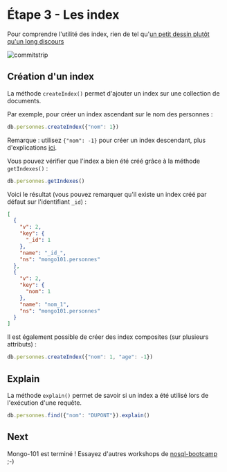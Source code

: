 # Étape 3 - Les index

Pour comprendre l'utilité des index, rien de tel qu'[un petit dessin plutôt qu'un long discours](https://www.commitstrip.com/fr/2014/06/03/the-problem-is-not-the-tool-itself)

![commitstrip](https://www.commitstrip.com/wp-content/uploads/2014/06/Strip-Probl%C3%A8me-dIndex-650-final.jpg)

## Création d'un index

La méthode `createIndex()` permet d'ajouter un index sur une collection de documents.

Par exemple, pour créer un index ascendant sur le nom des personnes :

```javascript
db.personnes.createIndex({"nom": 1})
```

Remarque : utilisez `{"nom": -1}` pour créer un index descendant, plus d'explications [ici](https://docs.mongodb.com/v3.6/core/index-compound/#index-ascending-and-descending).

Vous pouvez vérifier que l'index a bien été créé grâce à la méthode `getIndexes()` :

```javascript
db.personnes.getIndexes()
```

Voici le résultat (vous pouvez remarquer qu'il existe un index créé par défaut sur l'identifiant `_id`) :

```json
[
  {
    "v": 2,
    "key": {
      "_id": 1
    },
    "name": "_id_",
    "ns": "mongo101.personnes"
  },
  {
    "v": 2,
    "key": {
      "nom": 1
    },
    "name": "nom_1",
    "ns": "mongo101.personnes"
  }
]
```

Il est également possible de créer des index composites (sur plusieurs attributs) :

```javascript
db.personnes.createIndex({"nom": 1, "age": -1})
```

## Explain

La méthode `explain()` permet de savoir si un index a été utilisé lors de l'exécution d'une requête.

```javascript
db.personnes.find({"nom": "DUPONT"}).explain()
```

## Next

Mongo-101 est terminé ! Essayez d'autres workshops de [nosql-bootcamp](https://github.com/nosql-bootcamp) ;-)
